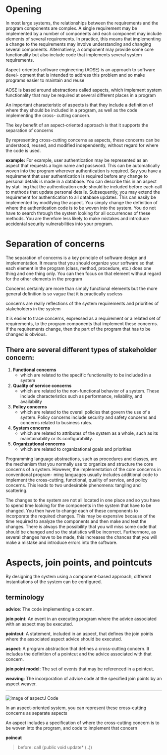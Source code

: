 # Opening 
In most large systems, the relationships between the requirements and the program components are complex. A single requirement may be implemented by a number of components and each component may include elements of several requirements. In practice, this means that implementing a change to the requirements may involve understanding and changing several components. Alternatively, a component may provide some core functionality but also include code that implements several system requirements.

Aspect-oriented software engineering (AOSE) is an approach to software devel- opment that is intended to address this problem and so make programs easier to maintain and reuse

AOSE is based around abstractions called aspects, which implement system functionality that may be required at several different places in a program

An important characteristic of aspects is that they include a definition of where they should be included in a program, as well as the code implementing the cross- cutting concern.

The key benefit of an aspect-oriented approach is that it supports the separation of concerns

By representing cross-cutting concerns as aspects, these concerns can be understood, reused, and modified independently, without regard for where the code is used.

**example:** For example, user authentication may be represented as an aspect that requests a login name and password. This can be automatically woven into the program wherever authentication is required. Say you have a requirement that user authentication is required before any change to personal details is made in a database. You can describe this in an aspect by stat- ing that the authentication code should be included before each call to methods that update personal details. Subsequently, you may extend the requirement for authentication to all database updates. This can easily be implemented by modifying the aspect. You simply change the definition of where the authentication code is to be woven into the system. You do not have to search through the system looking for all occurrences of these methods. You are therefore less likely to make mistakes and introduce accidental security vulnerabilities into your program.

# Separation of concerns 

The separation of concerns is a key principle of software design and implementation. It means that you should organize your software so that each element in the program (class, method, procedure, etc.) does one thing and one thing only. You can then focus on that element without regard for the other elements in the program

Concerns certainly are more than simply functional elements but the more general definition is so vague that it is practically useless

concerns are really reflections of the system requirements and priorities of stakeholders in the system

It is easier to trace concerns, expressed as a requirement or a related set of requirements, to the program components that implement these concerns. If the requirements change, then the part of the program that has to be changed is obvious.

## There are several different types of stakeholder concern: 
1. **Functional concerns**
    * which are related to the specific functionality to be included in a system
2. **Quality of service concerns** 
    * which are related to the non-functional behavior of a system. These include characteristics such as performance, reliability, and availability
3. **Policy concerns**
    * which are related to the overall policies that govern the use of a system. Policy concerns include security and safety concerns and concerns related to business rules.
4. **System concerns**
    * which are related to attributes of the system as a whole, such as its maintainability or its configurability.
4. **Organizational concerns**
    * which are related to organizational goals and priorities

Programming language abstractions, such as procedures and classes, are the mechanism that you normally use to organize and structure the core concerns of a system. However, the implementation of the core concerns in conventional program- ming languages usually includes additional code to implement the cross-cutting, functional, quality of service, and policy concerns. This leads to two undesirable phenomena: tangling and scattering.

The changes to the system are not all located in one place and so you have to spend time looking for the components in the system that have to be changed. You then have to change each of these components to incorporate the required changes. This may be expensive because of the time required to analyze the components and then make and test the changes. There is always the possibility that you will miss some code that should be changed and so the statistics will be incorrect. Furthermore, as several changes have to be made, this increases the chances that you will make a mistake and introduce errors into the software.

# Aspects, join points, and pointcuts
By designing the system using a component-based approach, different instantiations of the system can be configured. 

## terminology

**advice**: The code implementing a concern.

**join point**: An event in an executing program where the advice associated with an aspect may be executed.

**pointcut**: A statement, included in an aspect, that defines the join points where the associated aspect advice should be executed.

**aspect**: A program abstraction that defines a cross-cutting concern. It includes the definition of a pointcut and the advice associated with that concern.

**join point model**: The set of events that may be referenced in a pointcut.

**weaving**: The incorporation of advice code at the specified join points by an aspect weaver.

---

![image of aspectJ Code](https://i.ibb.co/HFc0NX4/Screen-Shot-2021-05-07-at-2-53-11-PM.png)

In an aspect-oriented system, you can represent these cross-cutting concerns as separate aspects

An aspect includes a specification of where the cross-cutting concern is to be woven into the program, and code to implement that concern

**poincut**
> before: call (public void update* (..))

